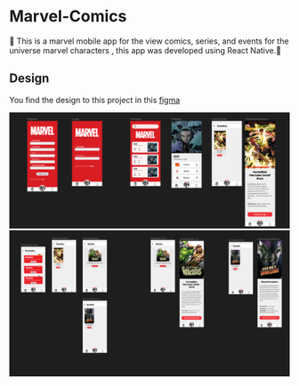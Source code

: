 # Marvel-Comics

📱 This is a marvel mobile app for the view comics, series, and events for the universe marvel characters , this app was developed using  React Native.📱

## Design
You find the design to this project in this [figma](https://www.figma.com/file/OVIf4ravAG70nZP4fDFqr4/Marvel?type=design&node-id=0%3A1&t=uQ1Sc1IsWybV56Bw-1)

<p align="center"> <img src="https://github.com/2HenryCardenas1/Marvel-Comics/blob/main/figma/figma1.png" /> <img src="https://github.com/2HenryCardenas1/Marvel-Comics/blob/main/figma/figma2.png" /> </p>
